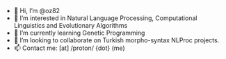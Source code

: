 - 👋 Hi, I’m @oz82
- 👀 I’m interested in Natural Language Processing, Computational Linguistics and Evolutionary Algorithms
- 🌱 I’m currently learning Genetic Programming
- 💞️ I’m looking to collaborate on Turkish morpho-syntax NLProc projects.
- 📫 Contact me: <oz82> [at] /proton/ {dot} (me)

<!---
oz82/oz82 is a ✨ special ✨ repository because its `README.md` (this file) appears on your GitHub profile.
You can click the Preview link to take a look at your changes.
--->
